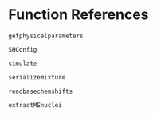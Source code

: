 # Function References

```@docs
getphysicalparameters
```

```@docs
SHConfig
```

```@docs
simulate
```

```@docs
serializemixture
```

```@docs
readbasechemshifts
```

```@docs
extractMEnuclei
```
